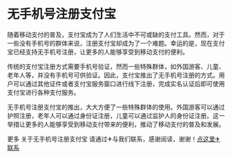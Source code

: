 # 无手机号注册支付宝

随着移动支付的普及，支付宝成为了人们生活中不可或缺的支付工具。然而，对于一些没有手机号的群体来说，注册支付宝却成为了一个难题。幸运的是，现在支付宝已经支持无手机号注册，让更多的人能够享受到移动支付的便利。

传统的支付宝注册方式需要手机号验证，然而一些特殊群体，如外国游客、儿童、老年人等，并没有手机号可供验证。因此，支付宝推出了无手机号注册的方式。用户可以通过其他证件或者支付宝服务窗口进行线下注册，完成实名认证后即可使用支付宝进行各种支付服务。

无手机号注册支付宝的推出，大大方便了一些特殊群体的使用。外国游客可以通过护照注册，老年人可以通过身份证注册，儿童可以通过监护人的身份证注册。这一举措让更多的人能够享受到移动支付带来的便利，推动了移动支付的普及和发展。

更多 关于无手机号注册支付宝 请通过✈与我们联系，感谢阅读，谢谢！[点这里✈联系](https://w.k02.cc)